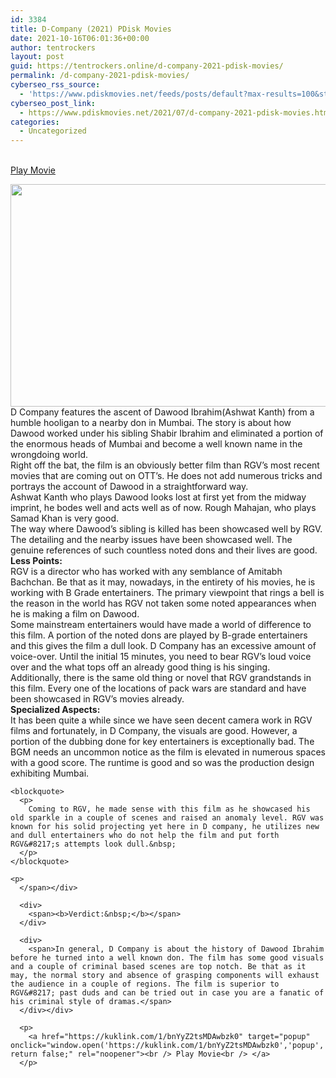 ```yaml
---
id: 3384
title: D-Company (2021) PDisk Movies
date: 2021-10-16T06:01:36+00:00
author: tentrockers
layout: post
guid: https://tentrockers.online/d-company-2021-pdisk-movies/
permalink: /d-company-2021-pdisk-movies/
cyberseo_rss_source:
  - 'https://www.pdiskmovies.net/feeds/posts/default?max-results=100&start-index=1201'
cyberseo_post_link:
  - https://www.pdiskmovies.net/2021/07/d-company-2021-pdisk-movies.html
categories:
  - Uncategorized
---
```

<a href="https://kuklink.com/1/bnYyZ2tsMDAwbzk0" target="popup" onclick="window.open('https://kuklink.com/1/bnYyZ2tsMDAwbzk0','popup','width=600,height=600'); return false;" rel="noopener"><br /> Play Movie<br /> </a>

<div class="separator">
  <a href="https://1.bp.blogspot.com/-duQqex5bYCw/YPK3sQ3z2uI/AAAAAAAAZYU/84F_ibf5JE8_NmAUEhtOq0nG2zGCjbBhgCLcBGAsYHQ/s743/D-Company%2B%25282021%2529%2BPDisk%2BMovies.jpg"><img loading="lazy" border="0" data-original-height="413" data-original-width="743" height="356" src="https://1.bp.blogspot.com/-duQqex5bYCw/YPK3sQ3z2uI/AAAAAAAAZYU/84F_ibf5JE8_NmAUEhtOq0nG2zGCjbBhgCLcBGAsYHQ/w640-h356/D-Company%2B%25282021%2529%2BPDisk%2BMovies.jpg" width="640" /></a>
</div>

<div>
  <div>
    <span>D Company features the ascent of Dawood Ibrahim(Ashwat Kanth) from a humble hooligan to a nearby don in Mumbai. The story is about how Dawood worked under his sibling Shabir Ibrahim and eliminated a portion of the enormous heads of Mumbai and become a well known name in the wrongdoing world.&nbsp;</span>
  </div>
  
  <div>
    <span>Right off the bat, the film is an obviously better film than RGV&#8217;s most recent movies that are coming out on OTT&#8217;s. He does not add numerous tricks and portrays the account of Dawood in a straightforward way.&nbsp;</span>
  </div>
  
  <div>
    <span>Ashwat Kanth who plays Dawood looks lost at first yet from the midway imprint, he bodes well and acts well as of now. Rough Mahajan, who plays Samad Khan is very good.&nbsp;</span>
  </div>
  
  <div>
    <span>The way where Dawood&#8217;s sibling is killed has been showcased well by RGV. The detailing and the nearby issues have been showcased well. The genuine references of such countless noted dons and their lives are good.&nbsp;</span>
  </div>
  
  <div>
    <span><b>Less Points:&nbsp;</b></span>
  </div>
  
  <div>
    <span>RGV is a director who has worked with any semblance of Amitabh Bachchan. Be that as it may, nowadays, in the entirety of his movies, he is working with B Grade entertainers. The primary viewpoint that rings a bell is the reason in the world has RGV not taken some noted appearances when he is making a film on Dawood.&nbsp;</span>
  </div>
  
  <div>
    <span>Some mainstream entertainers would have made a world of difference to this film. A portion of the noted dons are played by B-grade entertainers and this gives the film a dull look. D Company has an excessive amount of voice-over. Until the initial 15 minutes, you need to bear RGV&#8217;s loud voice over and the what tops off an already good thing is his singing.&nbsp;</span>
  </div>
  
  <div>
    <span>Additionally, there is the same old thing or novel that RGV grandstands in this film. Every one of the locations of pack wars are standard and have been showcased in RGV&#8217;s movies already.&nbsp;</span>
  </div>
  
  <div>
    <span><b>Specialized Aspects:&nbsp;</b></span>
  </div>
  
  <div>
    <span>It has been quite a while since we have seen decent camera work in RGV films and fortunately, in D Company, the visuals are good. However, a portion of the dubbing done for key entertainers is exceptionally bad. The BGM needs an uncommon notice as the film is elevated in numerous spaces with a good score. The runtime is good and so was the production design exhibiting Mumbai.&nbsp;</span>
  </div>
  
  <div>
    <span></p> 
    
    <blockquote>
      <p>
        Coming to RGV, he made sense with this film as he showcased his old sparkle in a couple of scenes and raised an anomaly level. RGV was known for his solid projecting yet here in D company, he utilizes new and dull entertainers who do not help the film and put forth RGV&#8217;s attempts look dull.&nbsp;
      </p>
    </blockquote>
    
    <p>
      </span></div> 
      
      <div>
        <span><b>Verdict:&nbsp;</b></span>
      </div>
      
      <div>
        <span>In general, D Company is about the history of Dawood Ibrahim before he turned into a well known don. The film has some good visuals and a couple of criminal based scenes are top notch. Be that as it may, the normal story and absence of grasping components will exhaust the audience in a couple of regions. The film is superior to RGV&#8217; past duds and can be tried out in case you are a fanatic of his criminal style of dramas.</span>
      </div></div> 
      
      <p>
        <a href="https://kuklink.com/1/bnYyZ2tsMDAwbzk0" target="popup" onclick="window.open('https://kuklink.com/1/bnYyZ2tsMDAwbzk0','popup','width=600,height=600'); return false;" rel="noopener"><br /> Play Movie<br /> </a>
      </p>